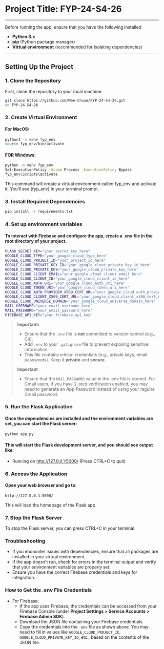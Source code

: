 # **Project Title: FYP-24-S4-26**

---

Before running the app, ensure that you have the following installed:
- **Python 3.x**
- **pip** (Python package manager)
- **Virtual environment** (recommended for isolating dependencies)

---

## **Setting Up the Project**
### **1. Clone the Repository**

First, clone the repository to your local machine:

```bash
git clone https://github.com/Wee-Chuan/FYP-24-S4-26.git
cd FYP-24-S4-26
```

### **2. Create Virtual Environment**
#### For MacOS:
```bash
python3 -m venv fyp_env
source fyp_env/bin/activate
```

#### FOR Windows:
```bash
python -m venv fyp_env
Set-ExecutionPolicy -Scope Process -ExecutionPolicy Bypass
fyp_env\Scripts\activate
```

This command will create a virtual environment called fyp_env and activate it. You’ll see (fyp_env) in your terminal prompt.

### **3. Install Required Dependencies**
```bash
pip install -r requirements.txt
```

### **4. Set up environment variables**
#### To interact with Firebase and configure the app, create a .env file in the root directory of your project.
```bash
FLASK_SECRET_KEY="your_secret_key_here"
GOOGLE_CLOUD_TYPE="your_google_cloud_type_here"
GOOGLE_CLOUD_PROJECT_ID="your_project_id_here"
GOOGLE_CLOUD_PRIVATE_KEY_ID="your_google_cloud_private_key_id_here"
GOOGLE_CLOUD_PRIVATE_KEY="your_google_cloud_private_key_here"
GOOGLE_CLOUD_CLIENT_EMAIL="your_google_cloud_client_email_here"
GOOGLE_CLOUD_CLIENT_ID="your_google_cloud_client_id_here"
GOOGLE_CLOUD_AUTH_URI="your_google_cloud_auth_uri_here"
GOOGLE_CLOUD_TOKEN_URI="your_google_cloud_token_uri_here"
GOOGLE_CLOUD_AUTH_PROVIDER_X509_CERT_URL="your_google_cloud_auth_provider_x509_cert_url_here"
GOOGLE_CLOUD_CLIENT_X509_CERT_URL="your_google_cloud_client_x509_cert_url_here"
GOOGLE_CLOUD_UNIVERSE_DOMAIN="your_google_cloud_universe_domain_here"
MAIL_USERNAME="your_email_username_here"
MAIL_PASSWORD="your_email_password_here"
FIREBASE_API_KEY="your_firebase_api_key"
```
> **Important:**  
> - Ensure that the `.env` file is **not** committed to version control (e.g., Git).  
> - Add `.env` to your `.gitignore` file to prevent exposing sensitive information.  
> - This file contains critical credentials (e.g., private keys, email passwords). Keep it **private** and **secure**.

> **Important**
> - Ensure that the `MAIL_PASSWORD` value in the .env file is correct. For Gmail users, if you have 2-step verification enabled, you may need to generate an App Password instead of using your regular Gmail password.

### **5. Run the Flask Application**
#### Once the dependencies are installed and the environment variables are set, you can start the Flask server:
```bash
python app.py
```
#### This will start the Flask development server, and you should see output like:
* Running on http://127.0.0.1:5000/ (Press CTRL+C to quit)

### **6. Access the Application**
#### Open your web browser and go to:
```bash
http://127.0.0.1:5000/
```

This will load the homepage of the Flask app.

### **7. Stop the Flask Server**
To stop the Flask server, you can press CTRL+C in your terminal.

### Troubleshooting
* If you encounter issues with dependencies, ensure that all packages are installed in your virtual environment.
* If the app doesn't run, check for errors in the terminal output and verify that your environment variables are properly set.
* Ensure you have the correct Firebase credentials and keys for integration.

### How to Get the .env File Credentials
- For Firebase:
  - If the app uses Firebase, the credentials can be accessed from your Firebase Console (under **Project Settings > Service Accounts > Firebase Admin SDK**).
  - Download the JSON file containing your Firebase credentials.
  - Copy the credentials into the `.env` file as shown above. You may need to fill in values like `GOOGLE_CLOUD_PROJECT_ID`, `GOOGLE_CLOUD_PRIVATE_KEY_ID`, etc., based on the contents of the JSON file.